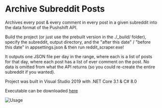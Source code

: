 # Archive Subreddit Posts

Archives every post & every comment in every post in a given subreddit into the data format of the Pushshift API.

Build the project (or just use the prebuilt version in the ./_build/ folder), specify the subreddit, output directory, and the "after this date" / "before this date" in appsettings.json & then run reddit_scraper.exe!

It outputs one JSON file per day in the range, where each is a list of posts for that day, where each post has a list of ever comment on the post. No data is omitted from what the API returns (so you could re-create the entire subreddit if you wanted).

Project was built in Visual Studio 2019 with .NET Core 3.1 & C# 8.0

Executable can be downloaded [here](https://drive.google.com/file/d/18IRVrxBASVRp0-izXXKXLQce77D2Lv34/view?usp=sharing)

![Usage](https://i.imgur.com/2f00uLc.png)
